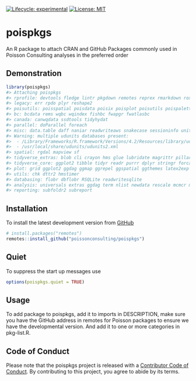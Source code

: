 
<!-- README.md is generated from README.Rmd. Please edit that file -->
<!-- badges: start -->

[![Lifecycle:
experimental](https://img.shields.io/badge/lifecycle-experimental-orange.svg)](https://lifecycle.r-lib.org/articles/stages.html#experimental)
[![License:
MIT](https://img.shields.io/badge/License-MIT-green.svg)](https://opensource.org/licenses/MIT)
<!-- badges: end -->

# poispkgs

An R package to attach CRAN and GitHub Packages commonly used in Poisson
Consulting analyses in the preferred order

## Demonstration

``` r
library(poispkgs)
#> Attaching poispkgs
#> rprofile: devtools fledge lintr pkgdown remotes reprex rmarkdown roxygen2md styler testthat usethis
#> legacy: err rpdo plyr reshape2
#> poisutils: poisspatial poisdata poisix poisplot poisutils poispalette
#> bc: bcdata rems wqbc wqindex fishbc fwapgr fwatlasbc
#> canada: canwqdata ssdtools tidyhydat
#> parallel: doParallel foreach
#> misc: data.table daff naniar readwriteaws snakecase sessioninfo units yesno
#> Warning: multiple udunits databases present:
#>  - /Library/Frameworks/R.framework/Versions/4.2/Resources/library/udunits2/share/udunits2.xml
#>  - /usr/local/share/udunits/udunits2.xml
#> spatial: rgdal mapview sf
#> tidyverse_extras: blob cli crayon hms glue lubridate magrittr pillar readxl rlang dm tidyplus
#> tidyverse_core: ggplot2 tibble tidyr readr purrr dplyr stringr forcats
#> plot: grid ggplot2 ggdag ggmap ggrepel ggspatial ggthemes latex2exp scales viridis tinter
#> utils: chk dttr2 hmstimer
#> databasing: flobr dbflobr RSQLite readwritesqlite
#> analysis: universals extras ggdag term nlist newdata rescale mcmcr mcmcderive mcmcdata mbr tmbr smbr jmbr
#> reporting: subfoldr2 subreport
```

## Installation

To install the latest development version from
[GitHub](https://github.com/poissonconsulting/poispkgs)

``` r
# install.packages("remotes")
remotes::install_github("poissonconsulting/poispkgs")
```

## Quiet

To suppress the start up messages use

``` r
options(poispkgs.quiet = TRUE)
```

## Usage

To add package to poispkgs, add it to imports in DESCRIPTION, make sure
you have the GitHub address in remotes for Poisson packages to ensure we
have the developmental version. And add it to one or more categories in
pkg-list.R.

## Code of Conduct

Please note that the poispkgs project is released with a [Contributor
Code of
Conduct](https://contributor-covenant.org/version/2/0/CODE_OF_CONDUCT.html).
By contributing to this project, you agree to abide by its terms.
